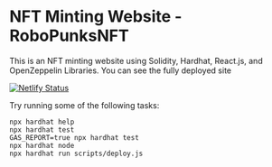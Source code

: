 # NFT Minting Website - RoboPunksNFT

This is an NFT minting website using Solidity, Hardhat, React.js, and OpenZeppelin Libraries. You can see the fully deployed site

[![Netlify Status](https://api.netlify.com/api/v1/badges/951eb347-087d-40e8-8e8d-1fdf5a5c04fe/deploy-status)](https://app.netlify.com/sites/nftmint-krypticlady/deploys)


Try running some of the following tasks:

```shell
npx hardhat help
npx hardhat test
GAS_REPORT=true npx hardhat test
npx hardhat node
npx hardhat run scripts/deploy.js
```
